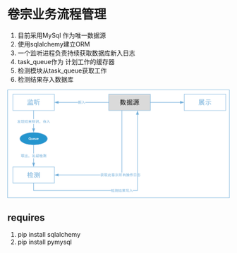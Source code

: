 # 卷宗业务流程管理

1. 目前采用MySql 作为唯一数据源
2. 使用sqlalchemy建立ORM
3. 一个监听进程负责持续获取数据库新入日志
4. task_queue作为 计划工作的缓存器
5. 检测模块从task_queue获取工作
6. 检测结果存入数据库

![流程图](pic/project.png)

## requires
1. pip install sqlalchemy
2. pip install pymysql
